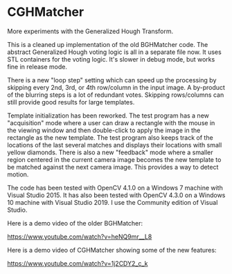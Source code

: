 # CGHMatcher
More experiments with the Generalized Hough Transform.

This is a cleaned up implementation of the old BGHMatcher code.  The abstract Generalized Hough voting logic is all in a separate file now.  It uses STL containers for the voting logic.  It's slower in debug mode, but works fine in release mode.

There is a new "loop step" setting which can speed up the processing by skipping every 2nd, 3rd, or 4th row/column in the input image.  A by-product of the blurring steps is a lot of redundant votes.  Skipping rows/columns can still provide good results for large templates.

Template initialization has been reworked.  The test program has a new "acquisition" mode where a user can draw a rectangle with the mouse in the viewing window and then double-click to apply the image in the rectangle as the new template.  The test program also keeps track of the locations of the last several matches and displays their locations with small yellow diamonds.  There is also a new "feedback" mode where a smaller region centered in the current camera image becomes the new template to be matched against the next camera image.  This provides a way to detect motion.

The code has been tested with OpenCV 4.1.0 on a Windows 7 machine with Visual Studio 2015.  It has also been tested with OpenCV 4.3.0 on a Windows 10 machine with Visual Studio 2019.  I use the Community edition of Visual Studio.

Here is a demo video of the older BGHMatcher:

https://www.youtube.com/watch?v=heNQ9mr__L8

Here is a demo video of CGHMatcher showing some of the new features:

https://www.youtube.com/watch?v=1j2CDY2_c_k

